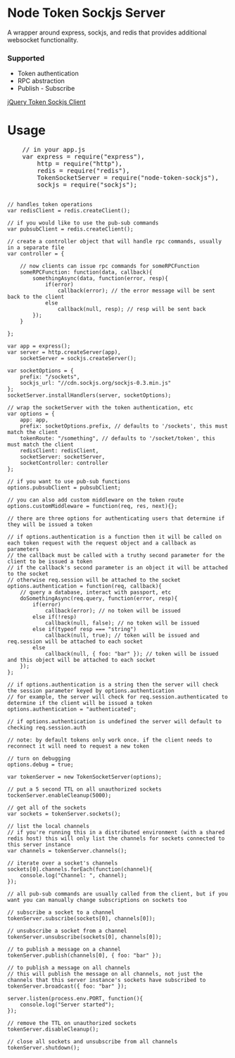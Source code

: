 <h1>Node Token Sockjs Server</h1>
<p>
	A wrapper around express, sockjs, and redis that provides additional websocket functionality.
</p>
<p>
	<h3>Supported</h3>
	<ul>
		<li>Token authentication</li>
		<li>RPC abstraction</li>
		<li>Publish - Subscribe</li>
	</ul>
</p>
<p>
	<a href="https://github.com/azuqua/jquery-token-sockjs">jQuery Token Sockjs Client</a>
</p>
<h1>Usage</h1>
<pre>
	// in your app.js
	var express = require("express"),
		http = require("http"),
		redis = require("redis"),
		TokenSocketServer = require("node-token-sockjs"),
		sockjs = require("sockjs");

	// handles token operations
	var redisClient = redis.createClient();

	// if you would like to use the pub-sub commands
	var pubsubClient = redis.createClient();

	// create a controller object that will handle rpc commands, usually in a separate file
	var controller = {
		
		// now clients can issue rpc commands for someRPCFunction
		someRPCFunction: function(data, callback){
			somethingAsync(data, function(error, resp){
				if(error)
					callback(error); // the error message will be sent back to the client
				else
					callback(null, resp); // resp will be sent back
			});
		}

	};

	var app = express();
	var server = http.createServer(app),
		socketServer = sockjs.createServer();

	var socketOptions = {
		prefix: "/sockets",
		sockjs_url: "//cdn.sockjs.org/sockjs-0.3.min.js"
	};
	socketServer.installHandlers(server, socketOptions);

	// wrap the socketServer with the token authentication, etc
	var options = {
		app: app,
		prefix: socketOptions.prefix, // defaults to '/sockets', this must match the client
		tokenRoute: "/something", // defaults to '/socket/token', this must match the client
		redisClient: redisClient,
		socketServer: socketServer,
		socketController: controller
	};

	// if you want to use pub-sub functions
	options.pubsubClient = pubsubClient;

	// you can also add custom middleware on the token route
	options.customMiddleware = function(req, res, next){};

	// there are three options for authenticating users that determine if they will be issued a token

	// if options.authentication is a function then it will be called on each token request with the request object and a callback as parameters
	// the callback must be called with a truthy second parameter for the client to be issued a token
	// if the callback's second parameter is an object it will be attached to the socket
	// otherwise req.session will be attached to the socket
	options.authentication = function(req, callback){
		// query a database, interact with passport, etc
		doSomethingAsync(req.query, function(error, resp){
			if(error)
				callback(error); // no token will be issued
			else if(!resp)
				callback(null, false); // no token will be issued
			else if(typeof resp === "string")
				callback(null, true); // token will be issued and req.session will be attached to each socket
			else
				callback(null, { foo: "bar" }); // token will be issued and this object will be attached to each socket
		});
	};

	// if options.authentication is a string then the server will check the session parameter keyed by options.authentication
	// for example, the server will check for req.session.authenticated to determine if the client will be issued a token
	options.authentication = "authenticated";

	// if options.authentication is undefined the server will default to checking req.session.auth
	
	// note: by default tokens only work once. if the client needs to reconnect it will need to request a new token

	// turn on debugging
	options.debug = true;

	var tokenServer = new TokenSocketServer(options);

	// put a 5 second TTL on all unauthorized sockets
	tockenServer.enableCleanup(5000);

	// get all of the sockets
	var sockets = tokenServer.sockets();

	// list the local channels
	// if you're running this in a distributed environment (with a shared redis host) this will only list the channels for sockets connected to this server instance 
	var channels = tokenServer.channels();

	// iterate over a socket's channels
	sockets[0].channels.forEach(function(channel){
		console.log("Channel: ", channel);
	});

	// all pub-sub commands are usually called from the client, but if you want you can manually change subscriptions on sockets too

	// subscribe a socket to a channel
	tokenServer.subscribe(sockets[0], channels[0]);

	// unsubscribe a socket from a channel
	tokenServer.unsubscribe(sockets[0], channels[0]);

	// to publish a message on a channel
	tokenServer.publish(channels[0], { foo: "bar" });

	// to publish a message on all channels
	// this will publish the message on all channels, not just the channels that this server instance's sockets have subscribed to
	tokenServer.broadcast({ foo: "bar" });

	server.listen(process.env.PORT, function(){
		console.log("Server started");
	});

	// remove the TTL on unauthorized sockets
	tokenServer.disableCleanup();

	// close all sockets and unsubscribe from all channels
	tokenServer.shutdown();

</pre>
